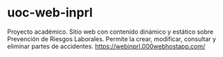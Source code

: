 # uoc-web-inprl
Proyecto académico. Sitio web con contenido dinámico y estático sobre Prevención de Riesgos Laborales.
Permite la crear, modificar, consultar y eliminar partes de accidentes.
https://webinprl.000webhostapp.com/
